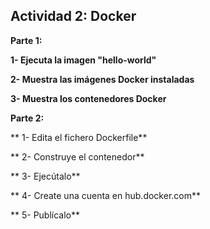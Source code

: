 ## Actividad 2: Docker 

**Parte 1:**

 **1- Ejecuta la imagen "hello-world"**
 
 **2- Muestra las imágenes Docker instaladas**
 
 **3- Muestra los contenedores Docker**
 

**Parte 2:** 

** 1- Edita el fichero Dockerfile**

** 2- Construye el contenedor**

** 3- Ejecútalo**

** 4- Create una cuenta en hub.docker.com**

** 5- Publícalo**


